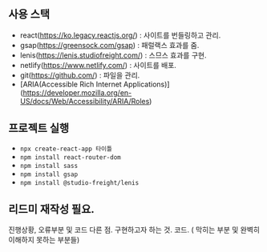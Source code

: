 ## 사용 스택
- react(https://ko.legacy.reactjs.org/) : 사이트를 번들링하고 관리.
- gsap(https://greensock.com/gsap) : 패럴랙스 효과를 줌.
- lenis(https://lenis.studiofreight.com/) : 스므스 효과를 구현.
- netlify(https://www.netlify.com/) : 사이트를 배포.
- git(https://github.com/) : 파일을 관리.
- [ARIA(Accessible Rich Internet Applications)]
    (https://developer.mozilla.org/en-US/docs/Web/Accessibility/ARIA/Roles)

## 프로젝트 실행
- `npx create-react-app 타이틀`
- `npm install react-router-dom`
- `npm install sass`
- `npm install gsap`
- `npm install @studio-freight/lenis`

## 리드미 재작성 필요. 

진행상황, 오류부분 및 코드 다른 점. 
구현하고자 하는 것.
코드. ( 막히는 부분 및 완벽히 이해하지 못하는 부분들)

